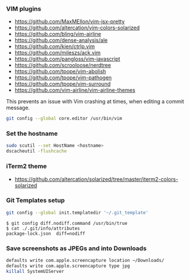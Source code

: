 ### VIM plugins

- https://github.com/MaxMEllon/vim-jsx-pretty
- https://github.com/altercation/vim-colors-solarized
- https://github.com/bling/vim-airline
- https://github.com/dense-analysis/ale
- https://github.com/kien/ctrlp.vim
- https://github.com/mileszs/ack.vim
- https://github.com/pangloss/vim-javascript
- https://github.com/scrooloose/nerdtree
- https://github.com/tpope/vim-abolish
- https://github.com/tpope/vim-pathogen
- https://github.com/tpope/vim-surround
- https://github.com/vim-airline/vim-airline-themes

This prevents an issue with Vim crashing at times, when editing a commit message.
```sh
git config --global core.editor /usr/bin/vim
```

### Set the hostname

```sh
sudo scutil --set HostName <hostname>
dscacheutil -flushcache
```

### iTerm2 theme

- https://github.com/altercation/solarized/tree/master/iterm2-colors-solarized


### Git Templates setup

```sh
git config --global init.templatedir '~/.git_template'
```

```
$ git config diff.nodiff.command /usr/bin/true
$ cat ./.git/info/attributes
package-lock.json  diff=nodiff
```

### Save screenshots as JPEGs and into Downloads

```sh
defaults write com.apple.screencapture location ~/Downloads/
defaults write com.apple.screencapture type jpg
killall SystemUIServer
```
